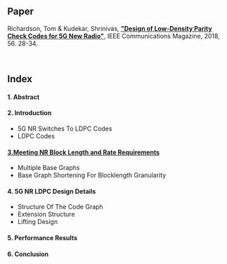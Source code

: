 
## Paper 
Richardson, Tom & Kudekar, Shrinivas, <a href="https://ieeexplore.ieee.org/document/8316763">**"Design of Low-Density Parity Check Codes for 5G New Radio"**</a>, IEEE Communications Magazine, 2018, 56. 28-34.    

</br>

## Index
#### 1. Abstract
#### 2. Introduction    
- 5G NR Switches To LDPC Codes    
- LDPC Codes
#### <a href="./Ch2.md">3.Meeting NR Block Length and Rate Requirements</a>
- Multiple Base Graphs
- Base Graph Shortening For Blocklength Granularity
#### 4. 5G NR LDPC Design Details
- Structure Of The Code Graph
- Extension Structure
- Lifting Design
#### 5. Performance Results
#### 6. Conclusion 
